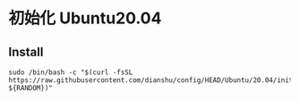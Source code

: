 # 初始化 Ubuntu20.04

## Install
```shell
sudo /bin/bash -c "$(curl -fsSL https://raw.githubusercontent.com/dianshu/config/HEAD/Ubuntu/20.04/init.sh?${RANDOM})"
```
